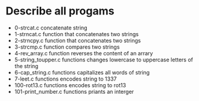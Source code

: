 # Describe all progams
- 0-strcat.c concatenate string
- 1-strncat.c function that concatenates two strings
- 2-strncpy.c function that concatenates two strings
- 3-strcmp.c function compares two strings
- 4-rev_array.c function  reverses  the content of an arrary
- 5-string_toupper.c functions changes lowercase to uppercase letters of the string 
- 6-cap_string.c functions  capitalizes all words of string
- 7-leet.c functions  encodes string to 1337
- 100-rot13.c functions encodes string to rot13
- 101-print_number.c functions priants an interger       
